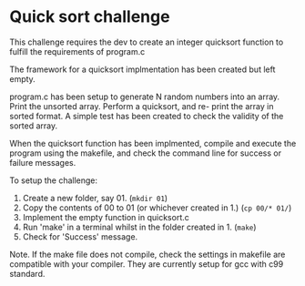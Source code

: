 # Quick sort challenge

This challenge requires the dev to create an integer quicksort
function to fulfill the requirements of program.c 

The framework for a quicksort implmentation has been created
but left empty.

program.c has been setup to generate N random numbers into an 
array. Print the unsorted array. Perform a quicksort, and re-
print the array in sorted format.
A simple test has been created to check the validity of the 
sorted array.

When the quicksort function has been implmented, compile and
execute the program using the makefile, and check the command
line for success or failure messages.

To setup the challenge:
1. Create a new folder, say 01. (```mkdir 01```)
2. Copy the contents of 00 to 01 (or whichever created in 1.) (```cp 00/* 01/```)
3. Implement the empty function in quicksort.c
4. Run 'make' in a terminal whilst in the folder created in 1. (```make```)
5. Check for 'Success' message.

Note. If the make file does not compile, check the settings in
makefile are compatible with your compiler. They are currently
setup for gcc with c99 standard.
